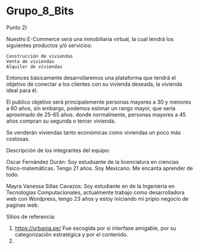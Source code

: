 # Grupo_8_Bits

Punto 2)

Nuestro E-Commerce será una inmobiliaria virtual, la cual tendrá los siguientes productos y/ó servicios:

    Construcción de viviendas
    Venta de viviendas
    Alquiler de viviendas

Entonces básicamente desarrollaremos una plataforma que tendrá el objetivo de conectar a los clientes con su vivienda deseada, la vivienda ideal para él.

El publico objetivo será principalemente personas mayores a 30 y menores a 60 años, sin embargo, podemos estimar un rango mayor, que sería aproximado de 25-65 años. donde normalmente, personas mayores a 45 años compran su segunda o tercer vivienda.

Se venderán viviendas tanto económicas como viviendas un poco más costosas.

Descripción de los integrantes del equipo:

Oscar Fernández Durán: Soy estuduante de la licenciatura en ciencias físico-matemáticas. Tengo 21 años. Soy Mexicano. Me encanta aprender de todo.

Mayra Vanessa Sillas Cavazos: Soy estudiante en de la Ingenieria en Tecnologias Computacionales, actualmente trabajo como desarrolladora web con Wordpress, tengo 23 años y estoy iniciando mi pripio negocio de paginas web.


Sitios de referencia:
1) https://urbania.pe/  Fue escogida por si interfase amigable, por su categorización estratégica y por el contenido.
2) 
